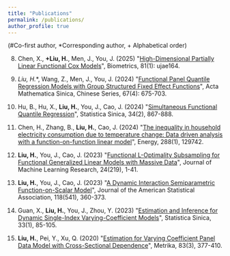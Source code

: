 ```yaml
---
title: "Publications"
permalink: /publications/
author_profile: true
---
```


(#Co-first author, *Corresponding author, + Alphabetical order)

8. Chen, X., **+Liu, H.**,  Men, J., You, J. (2025) "[High-Dimensional Partially Linear Functional Cox Models](https://academic.oup.com/biometrics/article-abstract/81/1/ujae164/7954056?redirectedFrom=fulltext&login=false)", Biometrics, 81(1): ujae164.

7. **Liu, H*.**, Wang, Z., Men, J., You, J. (2024) "[Functional Panel Quantile Regression Models with Group Structured Fixed Effect Functions](https://actamath.cjoe.ac.cn/Jwk_sxxb_cn/CN/10.12386/A20220167)", Acta Mathematica Sinica, Chinese Series, 67(4): 675-703.

6. Hu, B., Hu, X., **Liu, H.**, You, J., Cao, J. (2024) "[Simultaneous Functional Quantile Regression](https://www3.stat.sinica.edu.tw/statistica/J34N2/J34N216/J34N216.html)", Statistica Sinica, 34(2), 867-888.

5. Chen, H., Zhang, B., **Liu, H.**, Cao, J. (2024) "[The inequality in household electricity consumption due to temperature change: Data driven analysis with a function-on-function linear model](https://www.sciencedirect.com/science/article/pii/S0360544223031365)", Energy, 288(1), 129742.

4.  **Liu, H.**, You, J., Cao, J. (2023) "[Functional L-Optimality Subsampling for Functional Generalized Linear Models with Massive Data](https://www.jmlr.org/papers/v24/22-0614.html)", Journal of Machine Learning Research, 24(219), 1-41.

3. **Liu, H.**, You, J., Cao, J. (2023) "[A Dynamic Interaction Semiparametric Function-on-Scalar Model](https://www.tandfonline.com/doi/full/10.1080/01621459.2021.1933496)", Journal of the American Statistical Association, 118(541), 360-373.

2. Guan, X., **Liu, H.**, You, J., Zhou, Y. (2023) "[Estimation and Inference for Dynamic Single-Index Varying-Coefficient Models](https://www3.stat.sinica.edu.tw/statistica/j33n1/J33N104/J33N104.html)", Statistica Sinica, 33(1), 85-105.

1. **Liu, H.**, Pei, Y., Xu, Q. (2020) "[Estimation for Varying Coefficient Panel Data Model with Cross-Sectional Dependence](https://link.springer.com/article/10.1007/s00184-019-00739-0)", Metrika, 83(3), 377-410.



